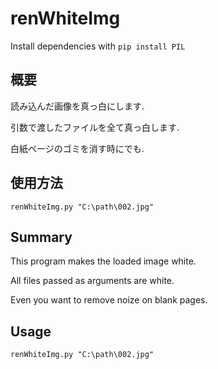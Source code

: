 # renWhiteImg
Install dependencies with ```pip install PIL```
## 概要
読み込んだ画像を真っ白にします.

引数で渡したファイルを全て真っ白します.

白紙ページのゴミを消す時にでも.

## 使用方法

```renWhiteImg.py "C:\path\002.jpg"```

## Summary

This program makes the loaded image white.

All files passed as arguments are white.

Even you want to remove noize on blank pages.

## Usage

```renWhiteImg.py "C:\path\002.jpg"```

